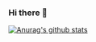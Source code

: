 ### Hi there 👋

<!--
**fl3xice/fl3xice** is a ✨ _special_ ✨ repository because its `README.md` (this file) appears on your GitHub profile.

Here are some ideas to get you started:

- 🔭 I’m currently working on flexice-bot (Discord)
- 🌱 I’m currently learning TypeScript.
- 💬 Ask me about i'm love anime
- ⚡ Fun fact: you gay
-->

[![Anurag's github stats](https://github-readme-stats.vercel.app/api?username=fl3xice)](https://github.com/fl3xice)
